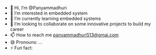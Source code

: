 - 👋 Hi, I’m @Panyammadhuri
- 👀 I’m interested in embedded system
- 🌱 I’m currently learning embedded systems
- 💞️ I’m looking to collaborate on some innovative projects to build my career
- 📫 How to reach me panyammadhuri513@gmai.com
- 😄 Pronouns: ...
- ⚡ Fun fact: 

<!---
Panyammadhuri/Panyammadhuri is a ✨ special ✨ repository because its `README.md` (this file) appears on your GitHub profile.
You can click the Preview link to take a look at your changes.
--->
